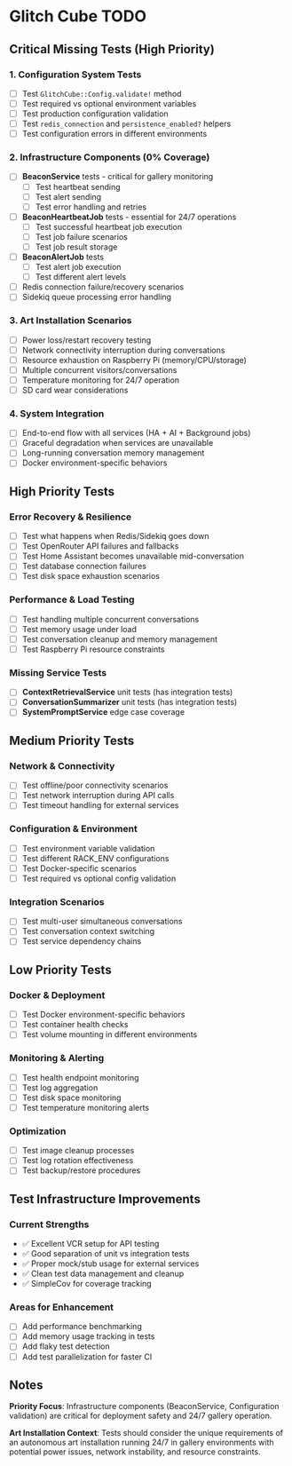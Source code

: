 # Glitch Cube TODO

## Critical Missing Tests (High Priority)

### 1. Configuration System Tests
- [ ] Test `GlitchCube::Config.validate!` method
- [ ] Test required vs optional environment variables
- [ ] Test production configuration validation
- [ ] Test `redis_connection` and `persistence_enabled?` helpers
- [ ] Test configuration errors in different environments

### 2. Infrastructure Components (0% Coverage)
- [ ] **BeaconService** tests - critical for gallery monitoring
  - [ ] Test heartbeat sending
  - [ ] Test alert sending
  - [ ] Test error handling and retries
- [ ] **BeaconHeartbeatJob** tests - essential for 24/7 operations
  - [ ] Test successful heartbeat job execution
  - [ ] Test job failure scenarios
  - [ ] Test job result storage
- [ ] **BeaconAlertJob** tests
  - [ ] Test alert job execution
  - [ ] Test different alert levels
- [ ] Redis connection failure/recovery scenarios
- [ ] Sidekiq queue processing error handling

### 3. Art Installation Scenarios
- [ ] Power loss/restart recovery testing
- [ ] Network connectivity interruption during conversations
- [ ] Resource exhaustion on Raspberry Pi (memory/CPU/storage)
- [ ] Multiple concurrent visitors/conversations
- [ ] Temperature monitoring for 24/7 operation
- [ ] SD card wear considerations

### 4. System Integration
- [ ] End-to-end flow with all services (HA + AI + Background jobs)
- [ ] Graceful degradation when services are unavailable
- [ ] Long-running conversation memory management
- [ ] Docker environment-specific behaviors

## High Priority Tests

### Error Recovery & Resilience
- [ ] Test what happens when Redis/Sidekiq goes down
- [ ] Test OpenRouter API failures and fallbacks
- [ ] Test Home Assistant becomes unavailable mid-conversation
- [ ] Test database connection failures
- [ ] Test disk space exhaustion scenarios

### Performance & Load Testing
- [ ] Test handling multiple concurrent conversations
- [ ] Test memory usage under load
- [ ] Test conversation cleanup and memory management
- [ ] Test Raspberry Pi resource constraints

### Missing Service Tests
- [ ] **ContextRetrievalService** unit tests (has integration tests)
- [ ] **ConversationSummarizer** unit tests (has integration tests)
- [ ] **SystemPromptService** edge case coverage

## Medium Priority Tests

### Network & Connectivity
- [ ] Test offline/poor connectivity scenarios
- [ ] Test network interruption during API calls
- [ ] Test timeout handling for external services

### Configuration & Environment
- [ ] Test environment variable validation
- [ ] Test different RACK_ENV configurations
- [ ] Test Docker-specific scenarios
- [ ] Test required vs optional config validation

### Integration Scenarios
- [ ] Test multi-user simultaneous conversations
- [ ] Test conversation context switching
- [ ] Test service dependency chains

## Low Priority Tests

### Docker & Deployment
- [ ] Test Docker environment-specific behaviors
- [ ] Test container health checks
- [ ] Test volume mounting in different environments

### Monitoring & Alerting
- [ ] Test health endpoint monitoring
- [ ] Test log aggregation
- [ ] Test disk space monitoring
- [ ] Test temperature monitoring alerts

### Optimization
- [ ] Test image cleanup processes
- [ ] Test log rotation effectiveness
- [ ] Test backup/restore procedures

## Test Infrastructure Improvements

### Current Strengths
- ✅ Excellent VCR setup for API testing
- ✅ Good separation of unit vs integration tests
- ✅ Proper mock/stub usage for external services
- ✅ Clean test data management and cleanup
- ✅ SimpleCov for coverage tracking

### Areas for Enhancement
- [ ] Add performance benchmarking
- [ ] Add memory usage tracking in tests
- [ ] Add flaky test detection
- [ ] Add test parallelization for faster CI

## Notes

**Priority Focus**: Infrastructure components (BeaconService, Configuration validation) are critical for deployment safety and 24/7 gallery operation.

**Art Installation Context**: Tests should consider the unique requirements of an autonomous art installation running 24/7 in gallery environments with potential power issues, network instability, and resource constraints.